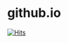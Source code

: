# github.io
[![Hits](https://hits.seeyoufarm.com/api/count/incr/badge.svg?url=https%3A%2F%2Fcoremayu.github.io%2Fgithub.io%2F&count_bg=%2379C83D&title_bg=%23555555&icon=&icon_color=%23E7E7E7&title=hits&edge_flat=false)](https://hits.seeyoufarm.com)